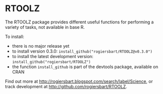 RTOOLZ
======
The RTOOLZ package provides different useful functions for performing a variety of tasks, not available in base R.

To install:

* there is no major release yet
* to install version 0.3.0: `install_github("rogiersbart/RTOOLZ@v0.3.0")`
* to install the latest development version: `install_github("rogiersbart/RTOOLZ")`
* the function `install_github` is part of the devtools package, available on CRAN

Find out more at http://rogiersbart.blogspot.com/search/label/Science, or track development at http://github.com/rogiersbart/RTOOLZ.